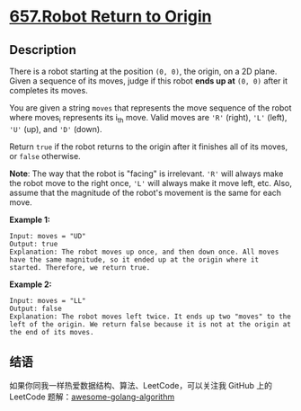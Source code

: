 # [657.Robot Return to Origin][title]

## Description
There is a robot starting at the position `(0, 0)`, the origin, on a 2D plane. Given a sequence of its moves, judge if this robot **ends up at** `(0, 0)` after it completes its moves.

You are given a string `moves` that represents the move sequence of the robot where moves<sub>i</sub> represents its i<sub>th</sub> move. Valid moves are `'R'` (right), `'L'` (left), `'U'` (up), and `'D'` (down).

Return `true` if the robot returns to the origin after it finishes all of its moves, or `false` otherwise.

**Note**: The way that the robot is "facing" is irrelevant. `'R'` will always make the robot move to the right once, `'L'` will always make it move left, etc. Also, assume that the magnitude of the robot's movement is the same for each move.

**Example 1:**

```
Input: moves = "UD"
Output: true
Explanation: The robot moves up once, and then down once. All moves have the same magnitude, so it ended up at the origin where it started. Therefore, we return true.
```

**Example 2:**
```
Input: moves = "LL"
Output: false
Explanation: The robot moves left twice. It ends up two "moves" to the left of the origin. We return false because it is not at the origin at the end of its moves.
```

## 结语

如果你同我一样热爱数据结构、算法、LeetCode，可以关注我 GitHub 上的 LeetCode 题解：[awesome-golang-algorithm][me]

[title]: https://leetcode.com/problems/robot-return-to-origin/
[me]: https://github.com/kylesliu/awesome-golang-algorithm
